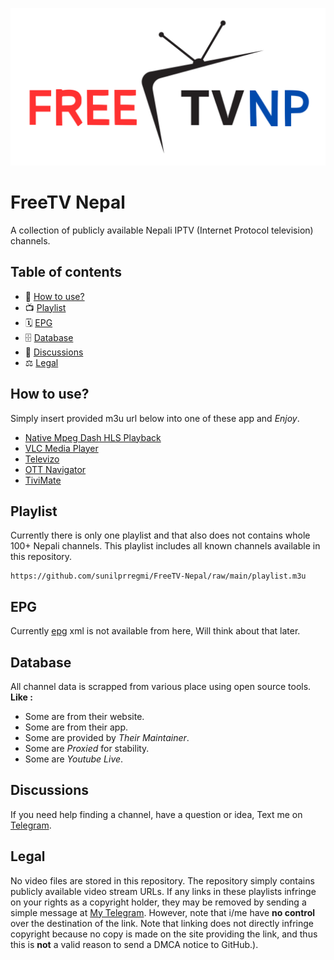 ![Banner](./banner.png)

# FreeTV Nepal

A collection of publicly available Nepali IPTV (Internet Protocol television) channels.

## Table of contents

- 🚀 [How to use?](#how-to-use)
- 📺 [Playlist](#playlist)
- 🗓 [EPG](#epg)
- 🗄 [Database](#database)
- 💬 [Discussions](#discussions)
- ⚖ [Legal](#legal)

## How to use?

Simply insert provided m3u url below into one of these app and _Enjoy_.

- [Native Mpeg Dash HLS Playback](https://github.com/Palethorn/nas-extension)
- [VLC Media Player](https://www.videolan.org/vlc/)
- [Televizo](https://televizo.net/)
- [OTT Navigator](https://github.com/ottnav/)
- [TiviMate](https://play.google.com/store/apps/details?id=ar.tvplayer.tv)

## Playlist

Currently there is only one playlist and that also does not contains whole 100+ Nepali channels. This playlist includes all known channels available in this repository.

```
https://github.com/sunilprregmi/FreeTV-Nepal/raw/main/playlist.m3u
```

## EPG

Currently [epg](https://en.wikipedia.org/wiki/Electronic_program_guide) xml is not available from here, Will think about that later.

## Database

All channel data is scrapped from various place using open source tools. **Like :**

- Some are from their website.
- Some are from their app.
- Some are provided by _Their Maintainer_.
- Some are _Proxied_ for stability.
- Some are _Youtube Live_.

## Discussions

If you need help finding a channel, have a question or idea, Text me on [Telegram](https://t.me/guruusr).

## Legal

No video files are stored in this repository. The repository simply contains publicly available video stream URLs. If any links in these playlists infringe on your rights as a copyright holder, they may be removed by sending a simple message at [My Telegram](https://t.me/guruusr). However, note that i/me have **no control** over the destination of the link. Note that linking does not directly infringe copyright because no copy is made on the site providing the link, and thus this is **not** a valid reason to send a DMCA notice to GitHub.).
